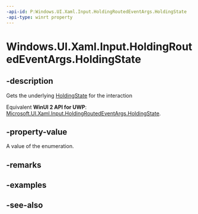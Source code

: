 ```yaml
---
-api-id: P:Windows.UI.Xaml.Input.HoldingRoutedEventArgs.HoldingState
-api-type: winrt property
---
```


<!-- Property syntax
public Windows.UI.Input.HoldingState HoldingState { get; }
-->

# Windows.UI.Xaml.Input.HoldingRoutedEventArgs.HoldingState

## -description
Gets the underlying [HoldingState](../windows.ui.input/holdingstate.md) for the interaction

Equivalent **WinUI 2 API for UWP**: [Microsoft.UI.Xaml.Input.HoldingRoutedEventArgs.HoldingState](/windows/winui/api/microsoft.ui.xaml.input.holdingroutedeventargs.holdingstate).

## -property-value
A value of the enumeration.

## -remarks

## -examples

## -see-also
